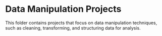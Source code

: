 # Data Manipulation Projects
This folder contains projects that focus on data manipulation techniques, such as cleaning, transforming, and structuring data for analysis.
